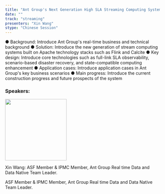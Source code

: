 ```yaml
---
title: "Ant Group's Next Generation High SLA Streaming Computing System Built on Apache Technology Stack"
date: ""
track: "streaming"
presenters: "Xin Wang"
stype: "Chinese Session"
---
```


● Background: Introduce Ant Group's real-time business and technical background
● Solution: Introduce the new generation of stream computing systems built on Apache technology stacks such as Flink and Calcite
● Key design: Introduce core technologies such as full-link SLA observability, scenario-based disaster recovery, and state-compatible computing enhancement
● Application cases: Introduce application cases in Ant Group's key business scenarios
● Main progress: Introduce the current construction progress and future prospects of the system


### Speakers:


<img src="https://sessionize.com/image/3431-400o400o1-W4FtSbysmF3yQTCTtNkpiH.jpg" width="200" /><br/>

Xin Wang: ASF Member & IPMC Member,  Ant Group Real time Data and Data Native Team Leader.

ASF Member & IPMC Member,  Ant Group Real time Data and Data Native Team Leader.

